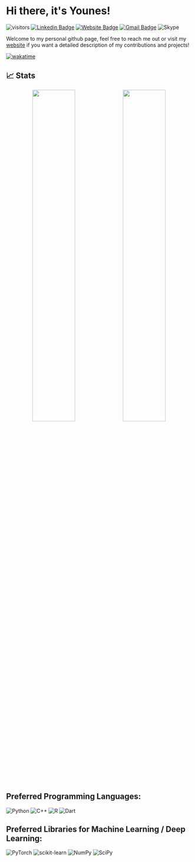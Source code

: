 # Hi there, it's Younes!

![visitors](https://visitor-badge.glitch.me/badge?page_id=younesbelkada.younesbelkada&left_color=green&right_color=red)
[![Linkedin Badge](https://img.shields.io/badge/-LinkedIn-blue?style=flat&logo=Linkedin&logoColor=white&link=https://www.linkedin.com/in/younes-belkada-b1a903145/)](https://www.linkedin.com/in/younes-belkada-b1a903145/)
[![Website Badge](https://img.shields.io/badge/-Website-47CCCC?style=flat&logo=Google-Chrome&logoColor=white&link=https://younesbelkada.github.io/)](https://younesbelkada.github.io/)
[![Gmail Badge](https://img.shields.io/badge/-Gmail-c14438?style=flat&logo=Gmail&logoColor=white&link=mailto:younesbelkada@gmail.com)](mailto:younesbelkada@gmail.com)
![Skype](https://img.shields.io/badge/younes.belkada-%2300AFF0.svg?style=flat&logo=Skype&logoColor=white)

Welcome to my personal github page, feel free to reach me out or visit my [website](https://younesbelkada.github.io/) if you want a detailed description of my contributions and projects! 

[![wakatime](https://wakatime.com/badge/user/d19f4220-bb29-44b8-acce-718af64ae578.svg)](https://wakatime.com/@d19f4220-bb29-44b8-acce-718af64ae578)


## 📈 Stats
<p align="center">
  <img width="48%" src="https://github-readme-stats.vercel.app/api?username=younesbelkada&count_private=true&show_icons=true&hide_border=true&theme=highcontrast" />
  <img width="48%" src="https://github-readme-streak-stats.herokuapp.com/?user=younesbelkada&hide_border=true&theme=highcontrast&count_private=true" />
</p>

## Preferred Programming Languages:

![Python](https://img.shields.io/badge/python-3670A0?style=flat&logo=python&logoColor=ffdd54)
![C++](https://img.shields.io/badge/c++-%2300599C.svg?style=flat&logo=c%2B%2B&logoColor=white)
![R](https://img.shields.io/badge/r-%23276DC3.svg?style=flat&logo=r&logoColor=white)
![Dart](https://img.shields.io/badge/dart-%230175C2.svg?style=flat&logo=dart&logoColor=white)

## Preferred Libraries for Machine Learning / Deep Learning:

![PyTorch](https://img.shields.io/badge/PyTorch-%23EE4C2C.svg?style=flat&logo=PyTorch&logoColor=white)
![scikit-learn](https://img.shields.io/badge/scikit--learn-%23F7931E.svg?style=flat&logo=scikit-learn&logoColor=white)
![NumPy](https://img.shields.io/badge/numpy-%23013243.svg?style=flat&logo=numpy&logoColor=white)
![SciPy](https://img.shields.io/badge/SciPy-%230C55A5.svg?style=flate&logo=scipy&logoColor=%white)

